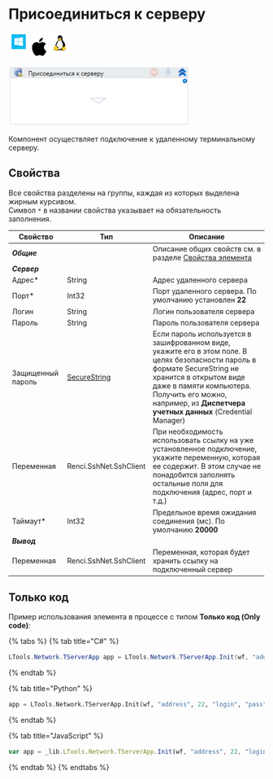 # Присоединиться к серверу

![](<../../../../.gitbook/assets/image (100) (1) (1) (1) (1) (1) (1) (10) (128).png>)

![](<../../../../.gitbook/assets/image (408).png>)

Компонент осуществляет подключение к удаленному терминальному серверу.

## Свойства
Все свойства разделены на группы, каждая из которых выделена жирным курсивом.\
Символ `*` в названии свойства указывает на обязательность заполнения.

| Свойство   | Тип                    | Описание                                                |
| ---------- | ---------------------- | ------------------------------------------------------- |
| ***Общие***  |  | Описание общих свойств см. в разделе [Свойства элемента](https://docs.primo-rpa.ru/primo-rpa/primo-studio/process/elements#svoistva-elementa) | 
| ***Сервер*** |  |  |
| Адрес\*    | String                 | Адрес удаленного сервера                                |
| Порт\*     | Int32                  | Порт удаленного сервера. По умолчанию установлен **22** |
| Логин      | String                 | Логин пользователя сервера                              |
| Пароль     | String                 | Пароль пользователя сервера                             |
| Защищенный пароль |[SecureString](https://learn.microsoft.com/ru-ru/dotnet/api/system.security.securestring?view=netcore-2.0) | Если пароль используется в зашифрованном виде, укажите его в этом поле. В целях безопасности пароль в формате SecureString не хранится в открытом виде даже в памяти компьютера. Получить его можно, например, из **Диспетчера учетных данных** (Credential Manager) |
| Переменная | Renci.SshNet.SshClient | При необходимость использовать ссылку на уже установленное подключение, укажите переменную, которая ее содержит. В этом случае не понадобится заполнять остальные поля для подключения (адрес, порт и т.д.) |
| Таймаут\*  | Int32                  | Предельное время ожидания соединения (мс). По умолчанию **20000** |
| ***Вывод*** |  |  |
| Переменная | Renci.SshNet.SshClient | Переменная, которая будет хранить ссылку на подключенный сервер |

## Только код

Пример использования элемента в процессе с типом **Только код (Only code)**:

{% tabs %}
{% tab title="C#" %}
```csharp
LTools.Network.TServerApp app = LTools.Network.TServerApp.Init(wf, "address", 22, "login", "pass", 10000);
```
{% endtab %}

{% tab title="Python" %}
```python
app = LTools.Network.TServerApp.Init(wf, "address", 22, "login", "pass", 10000)
```
{% endtab %}

{% tab title="JavaScript" %}
```javascript
var app = _lib.LTools.Network.TServerApp.Init(wf, "address", 22, "login", "pass", 10000);
```
{% endtab %}
{% endtabs %}
